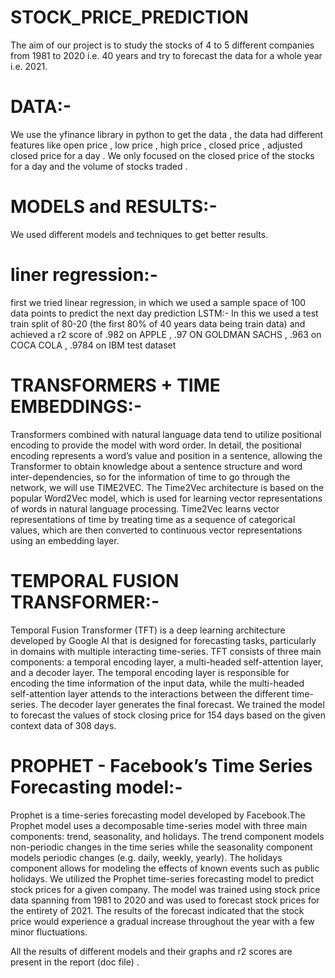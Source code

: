 # STOCK_PRICE_PREDICTION
The aim of our project is to study the stocks of 4 to 5 different companies from 1981 to 2020 i.e. 40 years and try to forecast the data for a whole year i.e. 2021.
# DATA:-
We use the yfinance library in python to get the data , the data had different features like open price , low price , high price , closed price , adjusted closed price for a day . We only focused on the closed price of the stocks for a day and the volume of stocks traded .
# MODELS and RESULTS:-
We used different models and techniques to get better results.
# liner regression:-
first we tried linear regression, in which we used a sample space of 100 data points to predict the next day prediction 
LSTM:-
In this we used a test train split of 80-20 (the first 80% of 40 years data being train data) and achieved a r2 score of .982 on APPLE , .97 ON GOLDMAN SACHS , .963 on COCA COLA , .9784 on IBM test dataset
# TRANSFORMERS + TIME EMBEDDINGS:-
Transformers combined with natural language data tend to utilize positional encoding to provide the model with word order. In detail, the positional encoding represents a word’s value and position in a sentence, allowing the Transformer to obtain knowledge about a sentence structure and word inter-dependencies, so for the information of time to go through the network, we will use TIME2VEC. The Time2Vec architecture is based on the popular Word2Vec model, which is used for learning vector representations of words in natural language processing. Time2Vec learns vector representations of time by treating time as a sequence of categorical values, which are then converted to continuous vector representations using an embedding layer.
# TEMPORAL FUSION TRANSFORMER:-
Temporal Fusion Transformer (TFT) is a deep learning architecture developed by Google AI that is designed for forecasting tasks, particularly in domains with multiple interacting time-series. TFT consists of three main components: a temporal encoding layer, a multi-headed self-attention layer, and a decoder layer. The temporal encoding layer is responsible for encoding the time information of the input data, while the multi-headed self-attention layer attends to the interactions between the different time-series. The decoder layer generates the final forecast. We trained the model to forecast the values of stock closing price for 154 days based on the given context data of 308 days.
# PROPHET - Facebook’s Time Series Forecasting model:-
Prophet is a time-series forecasting model developed by Facebook.The Prophet model uses a decomposable time-series model with three main components: trend, seasonality, and holidays. The trend component models non-periodic changes in the time series while the seasonality component models periodic changes (e.g. daily, weekly, yearly). The holidays component allows for modeling the effects of known events such as public holidays.
We utilized the Prophet time-series forecasting model to predict stock prices for a given company. The model was trained using stock price data spanning from 1981 to 2020 and was used to forecast stock prices for the entirety of 2021. The results of the forecast indicated that the stock price would experience a gradual increase throughout the year with a few minor fluctuations.

All the results of different models and their graphs and r2 scores are present in the report (doc file) .
